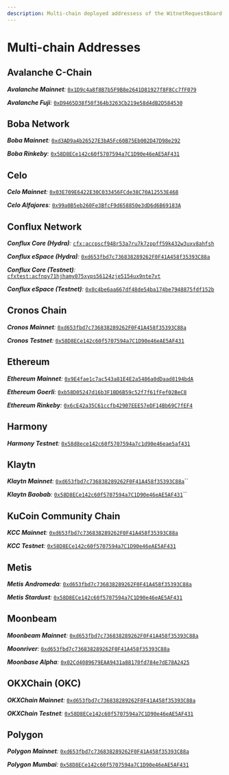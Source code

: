 ```yaml
---
description: Multi-chain deployed addressess of the WitnetRequestBoard entry-point.
---
```


# Multi-chain Addresses

## Avalanche C-Chain

_**Avalanche Mainnet**:_ [`0x1D9c4a8f8B7b5F9B8e2641D81927f8F8Cc7fF079`](https://snowtrace.io/address/0x1D9c4a8f8B7b5F9B8e2641D81927f8F8Cc7fF079#readProxyContract)

_**Avalanche Fuji**:_ [`0xD9465D38f50f364b3263Cb219e58d4dB2D584530`](https://testnet.snowtrace.io/address/0xD9465D38f50f364b3263Cb219e58d4dB2D584530#readProxyContract)

## Boba Network

_**Boba Mainnet**:_ [`0xd3AD9a4b26527E3bA5Fc60B75Eb002D47D98e292`](https://blockexplorer.boba.network/address/0xd3AD9a4b26527E3bA5Fc60B75Eb002D47D98e292)

_**Boba Rinkeby**:_ [`0x58D8ECe142c60f5707594a7C1D90e46eAE5AF431`](https://blockexplorer.rinkeby.boba.network/address/0x58D8ECe142c60f5707594a7C1D90e46eAE5AF431)

## Celo

_**Celo Mainnet**:_ [`0x03E709E6422E30C033456FCde38C70A12553E468`](https://explorer.celo.org/address/0x03E709E6422E30C033456FCde38C70A12553E468)

_**Celo Alfajores**:_ [`0x99a0B5eb260Fe3BfcF9d658850e3dD6d6B69183A`](https://alfajores-blockscout.celo-testnet.org/address/0x99a0B5eb260Fe3BfcF9d658850e3dD6d6B69183A)

## Conflux Network

_**Conflux Core (Hydra)**:_ [`cfx:accpscf948r53a7ru7k7zppff59k432w3uxv8ahfsh`](https://confluxscan.io/address/cfx:accpscf948r53a7ru7k7zppff59k432w3uxv8ahfsh)

_**Conflux eSpace (Hydra)**:_ [`0xd653fbd7c736838289262F0F41A458f35393C88a`](https://evm.confluxscan.net/address/0xd653fbd7c736838289262F0F41A458f35393C88a)

_**Conflux Core (Testnet)**:_ [`cfxtest:acfnpy71hjhamy075xyps56124zje5154ux9nte7vt`](https://testnet.confluxscan.io/address/cfxtest:acfnpy71hjhamy075xyps56124zje5154ux9nte7vt)

_**Conflux eSpace (Testnet)**:_ [`0x0c4be6aa667df48de54ba174be7948875fdf152b`](https://evmtestnet.confluxscan.net/address/0x0c4be6aa667df48de54ba174be7948875fdf152b)

## Cronos Chain

_**Cronos Mainnet**:_ [`0xd653fbd7c736838289262F0F41A458f35393C88a`](https://cronoscan.com/address/0xd653fbd7c736838289262F0F41A458f35393C88a)

_**Cronos Testnet**:_ [`0x58D8ECe142c60f5707594a7C1D90e46eAE5AF431`](https://cronos.org/explorer/testnet3/address/0x58D8ECe142c60f5707594a7C1D90e46eAE5AF431)

## Ethereum

_**Ethereum Mainnet**:_ [`0x9E4fae1c7ac543a81E4E2a5486a0dDaad8194bdA`](https://etherscan.io/address/0x9E4fae1c7ac543a81E4E2a5486a0dDaad8194bdA)

_**Ethereum Goerli**:_ [`0xb58D05247d16b3F1BD6B59c52f7f61fFef02BeC8`](https://goerli.etherscan.io/address/0xb58D05247d16b3F1BD6B59c52f7f61fFef02BeC8)

_**Ethereum Rinkeby**:_ [`0x6cE42a35C61ccfb42907EEE57eDF14Bb69C7fEF4`](https://rinkeby.etherscan.io/address/0x6cE42a35C61ccfb42907EEE57eDF14Bb69C7fEF4)

## Harmony

_**Harmony Testnet**:_ [`0x58d8ece142c60f5707594a7c1d90e46eae5af431`](https://explorer.pops.one/address/0x58d8ece142c60f5707594a7c1d90e46eae5af431)

## Klaytn

_**Klaytn Mainnet**:_ [`0xd653fbd7c736838289262F0F41A458f35393C88a`](https://scope.klaytn.com/account/0xd653fbd7c736838289262F0F41A458f35393C88a)``

_**Klaytn Baobab**:_ [`0x58D8ECe142c60f5707594a7C1D90e46eAE5AF431`](https://baobab.scope.klaytn.com/account/0x58D8ECe142c60f5707594a7C1D90e46eAE5AF431)``

## KuCoin Community Chain

_**KCC Mainnet**:_ [`0xd653fbd7c736838289262F0F41A458f35393C88a`](https://scan.kcc.io/address/0xd653fbd7c736838289262F0F41A458f35393C88a)

_**KCC Testnet**:_ [`0x58D8ECe142c60f5707594a7C1D90e46eAE5AF431`](https://scan-testnet.kcc.network/address/0x58D8ECe142c60f5707594a7C1D90e46eAE5AF431)

## Metis

_**Metis Andromeda**:_ [`0xd653fbd7c736838289262F0F41A458f35393C88a`](https://andromeda-explorer.metis.io/address/0xd653fbd7c736838289262F0F41A458f35393C88a)

_**Metis Stardust**:_ [`0x58D8ECe142c60f5707594a7C1D90e46eAE5AF431`](https://stardust-explorer.metis.io/address/0x58D8ECe142c60f5707594a7C1D90e46eAE5AF431)

## Moonbeam

_**Moonbeam Mainnet**:_ [`0xd653fbd7c736838289262F0F41A458f35393C88a`](https://blockscout.moonbeam.network/address/0xd653fbd7c736838289262F0F41A458f35393C88a)

_**Moonriver**:_ [`0xd653fbd7c736838289262F0F41A458f35393C88a`](https://moonriver.moonscan.io/address/0xd653fbd7c736838289262F0F41A458f35393C88a)

_**Moonbase Alpha**:_ [`0x02Cd4089679EAA9431a88170fd784e7dE78A2425`](https://moonbase.moonscan.io/address/0x02Cd4089679EAA9431a88170fd784e7dE78A2425)

## OKXChain (OKC)

_**OKXChain Mainnet**:_ [`0xd653fbd7c736838289262F0F41A458f35393C88a`](https://www.oklink.com/en/okc/address/0xd653fbd7c736838289262F0F41A458f35393C88a)

_**OKXChain Testnet**:_ [`0x58D8ECe142c60f5707594a7C1D90e46eAE5AF431`](https://www.oklink.com/en/okc-test/address/0x58d8ece142c60f5707594a7c1d90e46eae5af431)

## Polygon

_**Polygon Mainnet**:_ [`0xd653fbd7c736838289262F0F41A458f35393C88a`](https://polygonscan.com/address/0xd653fbd7c736838289262F0F41A458f35393C88a)

_**Polygon Mumbai**:_ [`0x58D8ECe142c60f5707594a7C1D90e46eAE5AF431`](https://mumbai.polygonscan.com/address/0x58D8ECe142c60f5707594a7C1D90e46eAE5AF431)

